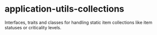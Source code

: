 # application-utils-collections
Interfaces, traits and classes for handling static item collections like item statuses or criticality levels.
